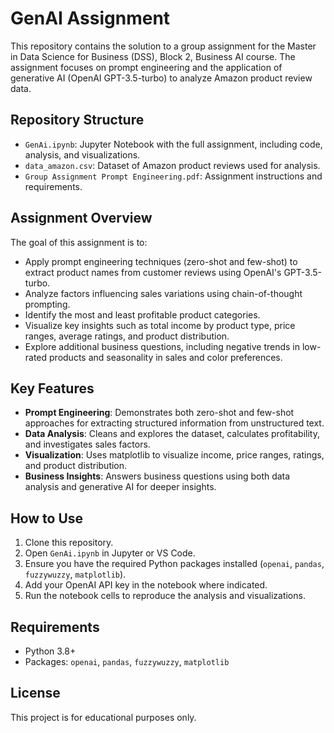 # GenAI Assignment

This repository contains the solution to a group assignment for the Master in Data Science for Business (DSS), Block 2, Business AI course. The assignment focuses on prompt engineering and the application of generative AI (OpenAI GPT-3.5-turbo) to analyze Amazon product review data.

## Repository Structure

- `GenAi.ipynb`: Jupyter Notebook with the full assignment, including code, analysis, and visualizations.
- `data_amazon.csv`: Dataset of Amazon product reviews used for analysis.
- `Group Assignment Prompt Engineering.pdf`: Assignment instructions and requirements.

## Assignment Overview

The goal of this assignment is to:
- Apply prompt engineering techniques (zero-shot and few-shot) to extract product names from customer reviews using OpenAI's GPT-3.5-turbo.
- Analyze factors influencing sales variations using chain-of-thought prompting.
- Identify the most and least profitable product categories.
- Visualize key insights such as total income by product type, price ranges, average ratings, and product distribution.
- Explore additional business questions, including negative trends in low-rated products and seasonality in sales and color preferences.

## Key Features

- **Prompt Engineering**: Demonstrates both zero-shot and few-shot approaches for extracting structured information from unstructured text.
- **Data Analysis**: Cleans and explores the dataset, calculates profitability, and investigates sales factors.
- **Visualization**: Uses matplotlib to visualize income, price ranges, ratings, and product distribution.
- **Business Insights**: Answers business questions using both data analysis and generative AI for deeper insights.

## How to Use

1. Clone this repository.
2. Open `GenAi.ipynb` in Jupyter or VS Code.
3. Ensure you have the required Python packages installed (`openai`, `pandas`, `fuzzywuzzy`, `matplotlib`).
4. Add your OpenAI API key in the notebook where indicated.
5. Run the notebook cells to reproduce the analysis and visualizations.

## Requirements

- Python 3.8+
- Packages: `openai`, `pandas`, `fuzzywuzzy`, `matplotlib`

## License
This project is for educational purposes only.
